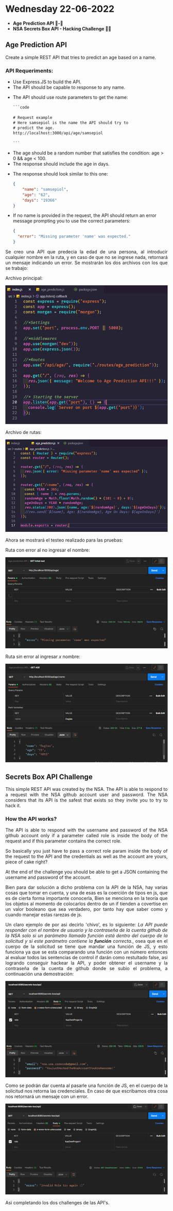 # Wednesday 22-06-2022

<ul>
    <li><strong>Age Prediction API 👶-👴</strong></li>
    <li><strong>NSA Secrets Box API - Hacking Challenge 👨‍💻</strong></li>
</ul>

<a name="Age-prediction"></a>

## Age Prediction API

<p align="justify">Create a simple REST API that tries to predict an age based on a name.</p>

### API Requeriments:

<ul>
  <li>Use Express.JS to build the API.</li>
  <li>The API should be capable to response to any name.</li>
  <li>
  
  The API should use route parameters to get the name:

    ```code

    # Request example
    # Here samsepiol is the name the API should try to
    # predict the age.
    http://localhost:3000/api/age/samsepiol

    ```
  
  </li>
  <li>The age should be a random number that satisfies the condition: age > 0 && age < 100.</li>
  <li>The response should include the age in days.</li>
  <li>
  
  The response should look similar to this one:

  ```json
{
      "name": "samsepiol",
      "age": "62",
      "days": "19366"
}
  ```
  
  </li>
  <li>
  If no name is provided in the request, the API should return an error message
prompting you to use the correct parameters:

  ```json
{
    "error": "Missing parameter 'name' was expected."
}
  ```

  </li>
</ul>

<p align="justify">Se creo una API que predecia la edad de una persona, al introducir cualquier nombre en la ruta, y en caso de que no se ingrese nada, retornará un mensaje indicando un error. Se mostrarán los dos archivos con los que se trabajo:</p>

Archivo principal:

<p align="center"><img src="../img/index_age.png" alt="index age API"/></p>

Archivo de rutas:

<p align="center"><img src="../img/rutas_age.png" alt="routes age API"/></p>

<p align="justify">Ahora se mostrará el testeo realizado para las pruebas:</p>

Ruta con error al no ingresar el nombre:

<p align="center"><img src="../img/testeo_age.png" alt="ruta con error"/></p>

Ruta sin error al ingresar <i>x</i> nombre:

<p align="center"><img src="../img/testeo_ageGood.png" alt="ruta sin error"/></p>

## Secrets Box API Challenge

<p align="justify">This simple REST API was created by the NSA. The API is able to respond to a request with the NSA github account user and password. The NSA considers that its API is the safest that exists so they invite you to try to hack it.</p>

### How the API works?

<p align="justify">The API is able to respond with the username and password of the NSA github account only if a parameter called role is inside the body of the request and if this parameter contains the correct role.</p>

<p align="justify">So basically you just have to pass a correct role param inside the body of the request to the API and the credentials as well as the account are yours, piece of cake right?</p>

<p align="justify">At the end of the challenge you should be able to get a JSON containing the username and password of the account.</p>

<p align="justify">Bien para dar solución a dicho problema con la API de la NSA, hay varias cosas que tomar en cuenta, y una de esas es la coerción de tipos en js, que es de cierta forma importante conocerla, Bien se menciona en la teoría que los objetos al momento de colocarlos dentro de un if tienden a covertise en un valor booleano que sea verdadero, por tanto hay que saber como y cuando manejar estas rarezas de js.</p>

<p align="justify">Un claro ejemplo de por asi decirlo 'chivo', es lo siguiente: <i>La API puede responder con el nombre de usuario y la contraseña de la cuenta github de la NSA solo si un parámetro llamado función está dentro del cuerpo de la solicitud y si este parámetro contiene la <strong>función</strong> correcta.</i>, osea que en el cuerpo de la solicitud se tiene que mandar una función de JS, y esto funciona ya que se esta comparando una función con un número entonces al evaluar todos las sentencias de control if darán como restultado false, asi logrando conseguir hackear la API, y poder obtener el username y la contraseña de la cuenta de github donde se subio el problema, a continuación una demostración:</p>

<p align="center"><img src="../img/box_api.png" alt="box api"/></p>

<p align="justify">Como se podrán dar cuenta al pasarle una función de JS, en el cuerpo de la solicitud nos retorna las credenciales. En caso de que escribamos otra cosa nos retornará un mensaje con un error.</p>

<p align="center"><img src="../img/box_api_error.png" alt="box api error"/></p>

<p align="justify">Asi completando los dos challenges de las API's.</p>
